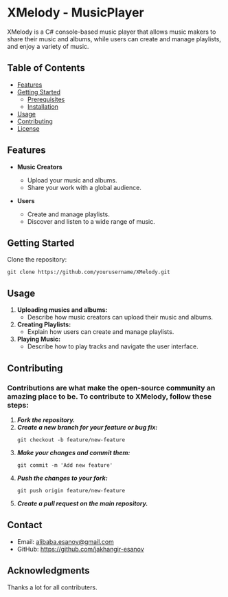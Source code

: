 # XMelody - MusicPlayer

XMelody is a C# console-based music player that allows music makers to share their music and albums, while users can create and manage playlists, and enjoy a variety of music.

## Table of Contents

- [Features](#features)
- [Getting Started](#getting-started)
  - [Prerequisites](#prerequisites)
  - [Installation](#installation)
- [Usage](#usage)
- [Contributing](#contributing)
- [License](#license)

## Features

- **Music Creators**
  - Upload your music and albums.
  - Share your work with a global audience.

- **Users**
  - Create and manage playlists.
  - Discover and listen to a wide range of music.

## Getting Started

Clone the repository:

   ```
   git clone https://github.com/yourusername/XMelody.git
   ```

## Usage

1. **Uploading musics and albums:**
   - Describe how music creators can upload their music and albums.
2. **Creating Playlists:**
   - Explain how users can create and manage playlists.
3. **Playing Music:**
   - Describe how to play tracks and navigate the user interface.

## Contributing

### Contributions are what make the open-source community an amazing place to be. To contribute to XMelody, follow these steps:

1. ***Fork the repository.***
2. ***Create a new branch for your feature or bug fix:***
   ```
   git checkout -b feature/new-feature
   ```
3. ***Make your changes and commit them:***
   ```
   git commit -m 'Add new feature'
   ```
4. ***Push the changes to your fork:***
   ```
   git push origin feature/new-feature
   ```
5. ***Create a pull request on the main repository.***

## Contact

- Email: alibaba.esanov@gmail.com
- GitHub: https://github.com/jakhangir-esanov

## Acknowledgments

Thanks a lot for all contributers.
